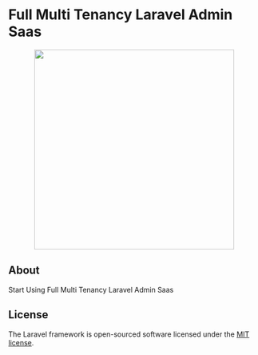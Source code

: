 # Full Multi Tenancy Laravel Admin Saas


<p align="center"><a href="https://laravel.com" target="_blank"><img src="https://raw.githubusercontent.com/laravel/art/master/logo-lockup/5%20SVG/2%20CMYK/1%20Full%20Color/laravel-logolockup-cmyk-red.svg" width="400"></a></p>



## About 

Start Using Full Multi Tenancy Laravel Admin Saas


## License

The Laravel framework is open-sourced software licensed under the [MIT license](https://opensource.org/licenses/MIT).
